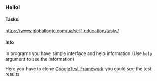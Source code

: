 ### Hello!

#### Tasks:

https://www.globallogic.com/ua/self-education/tasks/

#### Info

In programs you have simple interface and help information
(Use `help` argument to see the information)

Here you have to clone <a href="https://github.com/google/googletest.git">GoogleTest Framework</a> you could see the test results.
